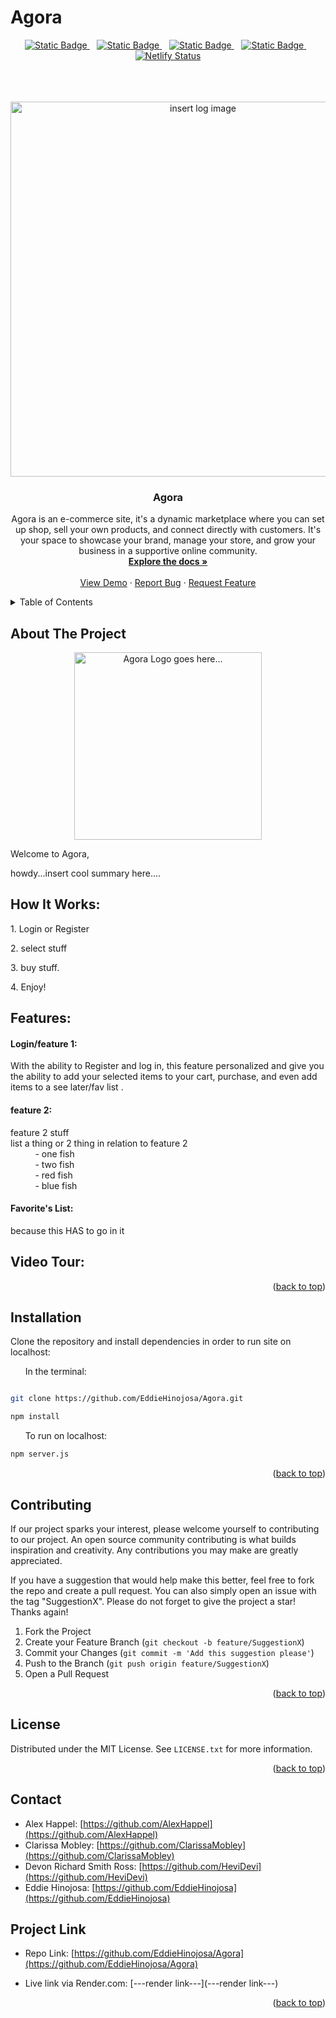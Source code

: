 # Agora

<div align="center">

  <a  href="https://github.com/EddieHinojosa/Agora/graphs/contributors">![Static Badge](https://img.shields.io/badge/Contributors-4-green)
  </a>
  &nbsp;&nbsp;
  <a href="https://github.com/EddieHinojosa/Agora/forks">![Static Badge](https://img.shields.io/badge/Forks-lightgreen)
  </a>
  &nbsp;&nbsp;
  <a href="https://github.com/EddieHinojosa/Agora/blob/main/LICENSE">![Static Badge](https://img.shields.io/badge/License-MIT-blue)
  </a>
  &nbsp;&nbsp;
  <a href="https://github.com/EddieHinojosa/Agora/issues/new?labels=bug&template=bug-report---.md">![Static Badge](https://img.shields.io/badge/Report_Bug-red)
  </a>
  &nbsp;&nbsp;
  <a>[![Netlify Status](https://api.netlify.com/api/v1/badges/65e9486a-2d24-4361-86d6-17565afe97e2/deploy-status)](https://app.netlify.com/sites/agoracrafts/deploys) </a>
</div>

<br>
<br>
<br>


<div align="center">
  <a href="https://github.com/EddieHinojosa/Agora">
    <div align="center">

<!--  logo image -->
<img width="922" alt="insert log image" src=" insert log image please " style="width:600px; height:auto;">

</div>
  </a>

  <h3 align="center">Agora</h3>

  <p align="center">
    Agora is an e-commerce site, it's a dynamic marketplace where you can set up shop, sell your own products, and connect directly with customers. It's your space to showcase your brand, manage your store, and grow your business in a supportive online community.
    <br />
    <a href="https://github.com/EddieHinojosa/Agora"><strong>Explore the docs »</strong></a>
    <br />
    <br />
    <a href="https://github.com/EddieHinojosa/Agora/">View Demo</a>
    ·
    <a href="https://github.com/EddieHinojosa/Agora/issues/new?labels=bug&template=bug-report---.md">Report Bug</a>
    ·
    <a href="https://github.com/EddieHinojosa/Agora/issues/new?labels=enhancement&template=feature-request---.md">Request Feature</a>
  </p>
</div>



<!-- TABLE OF CONTENTS -->
<details>
  <summary>Table of Contents</summary>
  <ol>
    <li>
      <a href="#about-the-project">About The Project</a>
      <ul>
        <li><a href="#how-it-works">How It Works</a></li>
        <li><a href="#features">Features</a></li>
        <li><a href="#video-tour">Video Tour</a></li>
        <li><a href="#installation">Installation</a></li>
      </ul>
    <li><a href="#contributing">Contributing</a></li>
    <li><a href="#license">License</a></li>
    <li><a href="#contact">Contact</a></li>
    <li><a href="#project-links">Project Links</a></li>
    <li><a href="#acknowledgments">Acknowledgments</a></li>
  </ol>
</details>



<!-- ABOUT THE PROJECT -->
## About The Project

<div align="center">

<!-- add project logo -->
<img width="922" alt="Agora Logo goes here..." src=" insert logo source... " style="width:300px; height:auto;">
</div>




<p>Welcome to Agora, <br>

howdy...insert cool summary here.... </p>


## How It Works:

<p>1. Login or Register </p>
<p>2. select stuff<br> 
<p>3. buy stuff. </p>
<p>4. Enjoy! </p>

## Features:
<h4><strong>Login/feature 1:</strong><br></h4>
<p>With the ability to Register and log in, this feature personalized and give you the ability to add your selected items to your cart, purchase, and even add items to a see later/fav list .</p>

<h4><strong>feature 2:</strong><br></h4>
<p>feature 2 stuff<br>
list a thing or 2 thing in relation to feature 2<br>
&nbsp;&nbsp;&nbsp;&nbsp;&nbsp;&nbsp;&nbsp;&nbsp;&nbsp;&nbsp;- one fish<br>
&nbsp;&nbsp;&nbsp;&nbsp;&nbsp;&nbsp;&nbsp;&nbsp;&nbsp;&nbsp;- two fish <br>
&nbsp;&nbsp;&nbsp;&nbsp;&nbsp;&nbsp;&nbsp;&nbsp;&nbsp;&nbsp;- red fish<br>
&nbsp;&nbsp;&nbsp;&nbsp;&nbsp;&nbsp;&nbsp;&nbsp;&nbsp;&nbsp;- blue fish

</p>


<h4><strong>Favorite's List:</strong><br></h4>
<p>because this HAS to go in it
</p>




## Video Tour:

<!-- include a site desmonstration  -->






<p align="right">(<a href="#readme-top">back to top</a>)</p>



## Installation
Clone the repository and install dependencies in order to run site on localhost:


&nbsp;&nbsp;&nbsp;&nbsp;&nbsp;&nbsp;In the terminal:
```bash

git clone https://github.com/EddieHinojosa/Agora.git

npm install

```
&nbsp;&nbsp;&nbsp;&nbsp;&nbsp;&nbsp;To run on localhost:
```bash
npm server.js
```




<!-- ## Built With

* HTML
* CSS
* JavaScript -->


<p align="right">(<a href="#readme-top">back to top</a>)</p>






<!-- CONTRIBUTING -->
## Contributing

If our project sparks your interest, please welcome yourself to contributing to our project. An open source community contributing is what builds inspiration and creativity. Any contributions you may make are greatly appreciated.

If you have a suggestion that would help make this better, feel free to fork the repo and create a pull request. You can also simply open an issue with the tag "SuggestionX".
Please do not forget to give the project a star! Thanks again!

1. Fork the Project
2. Create your Feature Branch (`git checkout -b feature/SuggestionX`)
3. Commit your Changes (`git commit -m 'Add this suggestion please'`)
4. Push to the Branch (`git push origin feature/SuggestionX`)
5. Open a Pull Request

<p align="right">(<a href="#readme-top">back to top</a>)</p>



<!-- LICENSE -->
## License

Distributed under the MIT License. See `LICENSE.txt` for more information.

<p align="right">(<a href="#readme-top">back to top</a>)</p>



<!-- CONTACT -->
## Contact

* Alex Happel: [https://github.com/AlexHappel](https://github.com/AlexHappel)
* Clarissa Mobley: [https://github.com/ClarissaMobley](https://github.com/ClarissaMobley)
* Devon Richard Smith Ross: [https://github.com/HeviDevi](https://github.com/HeviDevi)
* Eddie Hinojosa: [https://github.com/EddieHinojosa](https://github.com/EddieHinojosa)


## Project Link

* Repo Link: [https://github.com/EddieHinojosa/Agora](https://github.com/EddieHinojosa/Agora)

* Live link via Render.com: [---render link---](---render link---)


<p align="right">(<a href="#readme-top">back to top</a>)</p>
